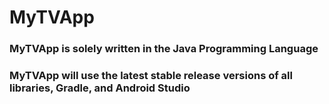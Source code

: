 # MyTVApp

### MyTVApp is solely written in the Java Programming Language
### MyTVApp will use the latest stable release versions of all libraries, Gradle, and Android Studio

